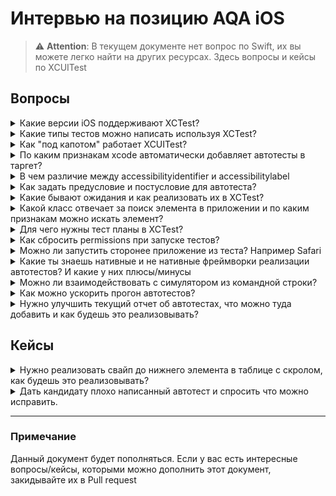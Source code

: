 # Интервью на позицию AQA iOS

> :warning: **Attention**: В текущем документе нет вопрос по Swift, их вы можете легко найти на других ресурсах. Здесь вопросы и кейсы по XCUITest 


## Вопросы

<details>
  <summary>Какие версии iOS поддерживают XCTest?</summary>
  XCTest поддерживает iOS 10 и выше и XCode версии 7.2 и выше
</details>

<details>
  <summary>Какие типы тестов можно написать используя XCTest?</summary>
  XCTest позволяет написать: unit, ui и perfomance тесты
</details>

<details>
  <summary>Как "под капотом" работает XCUITest?</summary>
  Когда мы добавляем ui-тесты в проект Xcode, они находят в отдельном таргете с препиской UITest. Это связано с тем, что ui-тесты компилируются и развертываются в отдельном приложении. Код ui-тестов, который мы пишем, выполняется в приложении для запуска тестов, а не в целевом приложении. Приложение для выполнения тестов действует как прокси, оно берет написанную тестовую логику и транслирует её в iOS Accessibility actions, которые выполняет с целевым приложением. Это делается для имитации использования приложения так же, как это делает человек. С точки зрения разработчика это означает, что мы не взаимодействуем напрямую с элементами UIKit в нашем приложении, такими как UILabel или UIButton, а скорее через прокси-элементы, называемые XCUIElement.
</details>

<details>
  <summary>По каким признакам xcode автоматически добавляет автотесты в таргет?</summary>
  
  Класс в котором находится тест должен наследоваться от XCTestCase
  
  Тестовый метод должен быть: без параметров, без возвращаемого значения и с именем, начинающимся со слова test в нижнем регистре
</details>

<details>
  <summary>В чем различие между accessibilityidentifier и accessibilitylabel</summary>
  accessibilityidentifier - Это строка идентифицирующая ui-элемент, используется в ui-тестах 
  accessibilityLabel - — Это краткое описание содержимого в элементе, например текст на кнопке, используется в Voice over 
  
</details>

<details>
  <summary>Как задать предусловие и постусловие для автотеста?</summary>
  
  С помощью `setUp()` и `tearDown()` методов. Также мы можем задавать эти условия для всего сьюта тестов либо отдельно для каждого теста.  
</details>

<details>
  <summary>Какие бывают ожидания и как реализовать их в XCTest?</summary>
  Ожидания бывают двух видов явные и не явные.
  
  Явные ожидания можно реализовать несколькими способами:
  - 
</details>

<details>
  <summary>Какой класс отвечает за поиск элемента в приложении и по каким признакам можно искать элемент?</summary>
  
  За поиск UI-элементов отвечает класс XCUIElementQuery. Элемент можно искать по:
  1. по индефикатору, самый надежный вариант поиска.
  2. по индексу типа элемента(например вторая кнопка на экране).
  3. по вложенности(children и descedants).
  4. по предикату.
</details>

<details>
  <summary>Для чего нужны тест планы в XCTest?</summary>
  Тест план предоставляет возможность запускать наборы тестов с различными конфигурациями. Тест план — это JSON файл с расширением .xctestplan, которым можно управлять через пользовательский интерфейс или из исходного кода. Его удобно использовать, когда у вас есть несколько наборов тестов: Smoke, Rregression или группы тестов которые должны гонять на разных локализациях или с разной геолокацией
</details>

<details>
  <summary>Как сбросить permissions при запуске тестов?</summary>
  Чтобы сбросить permissions, нужно вызвать метод resetAuthorizationStatus и передать в него значение из enum XCUIProtectedResource
</details>


<details>
  <summary> Можно ли запустить сторонее приложение из теста? Например Safari </summary>
  
  Да можно. Для этого нужно знать bundle id приложения и передать его в качестве аргумента в XCUIApplication.
  
  Пример `XCUIApplication(bundleIdentifier: "com.apple.mobilesafari").launch()` 
</details>

<details>
  <summary>Какие ты знаешь нативные и не нативные фреймворки реализации автотестов? И какие у них плюсы/минусы</summary>
  Основная нативная библиотека для iOS - это XCTest, также можно воспользоваться фреймворками Earlgrey, Kif, Calabash.
  
  Не нативный фреймворк - Appium.
  
  | Критерий      | XCTest | Appium|
| ----------- | ----------- |----------|
| Язык      | Swift/Objective-C | Любой |
| Стабильность тестов   | Более стабильные | Менее стабильные |
| Кросплатформенность | Нет | Да |
| Скорость | Быстрее | Медленее |
| Доступ к коду приложения | Нужен | Не нужен |
  
</details>

<details>
  <summary>Можно ли взаимодействовать с симулятором из командной строки?</summary>
  Да для взаимодействия есть утилита от apple - simctl
</details>

<details>
  <summary>Как можно ускорить прогон автотестов?</summary>
  
  Для ускорения тестов можно воспользоваться:
  - параллелизацией ui-тестов;
  - стартовать флоу с нужного экрана;
  - убрать дублирущие проверки в сценариях, если они есть;
  - перевести тесты на моки;
  - запускать тесты без сборки приложения, а на основании derived data
</details>

<details>
  <summary>Нужно улучшить текущий отчет об автотестах, что можно туда добавить и как будешь это реализовывать?</summary>
  
  В отчет можно добавить:
  - запись видео прогона теста;
  - логи сетевых запросов;
  - сделать более информативные вывод в ассертах;
  - разбить сценарий на шаги, используя XCTContext
</details>

## Кейсы

<details>
  <summary>Нужно реализовать свайп до нижнего элемента в таблице с скролом, как будешь это реализовывать?</summary>
  
  При реализации метода учесть ограничение на кол-во свайпов и видимость элемента на экране
</details>


<details>
  <summary>Дать кандидату плохо написанный автотест и спросить что можно исправить.</summary>
</details>

---

### Примечание

Данный документ будет пополняться. Если у вас есть интересные вопросы/кейсы, которыми можно дополнить этот документ, закидывайте их в Pull request
